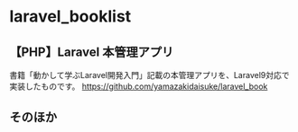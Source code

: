# laravel_booklist

## 【PHP】Laravel 本管理アプリ

書籍「動かして学ぶLaravel開発入門」記載の本管理アプリを、Laravel9対応で実装したものです。
https://github.com/yamazakidaisuke/laravel_book



## そのほか


